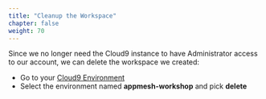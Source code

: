 ```yaml
---
title: "Cleanup the Workspace"
chapter: false
weight: 70
---
```


Since we no longer need the Cloud9 instance to have Administrator access
to our account, we can delete the workspace we created:

- Go to your [Cloud9 Environment](https://console.aws.amazon.com/cloud9/home)
- Select the environment named **appmesh-workshop** and pick **delete**
